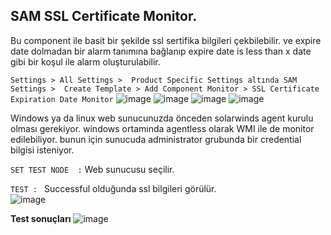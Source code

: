 ## SAM SSL Certificate Monitor.
Bu component ile  basit bir şekilde ssl sertifika bilgileri çekbilebilir. ve expire date dolmadan bir alarm tanımına bağlanıp  expire date is less than x date gibi bir koşul ile alarm oluşturulabilir.

```Settings > All Settings >  Product Specific Settings altında SAM Settings >  Create Template > Add Component Monitor > SSL Certificate Expiration Date Monitor```
![image](https://github.com/3QU1N0X3/Solarwinds/assets/121360885/331e1a0e-6c54-456a-980b-04af7825c4b2)
![image](https://github.com/3QU1N0X3/Solarwinds/assets/121360885/fc83f350-c409-4793-a088-f7b14af93731)
![image](https://github.com/3QU1N0X3/Solarwinds/assets/121360885/156001d6-2f3b-41c9-9938-33d7793e0b73)
![image](https://github.com/3QU1N0X3/Solarwinds/assets/121360885/68c6ed3c-136b-4c36-83be-5a9455f4e4b1)

Windows ya da linux web sunucunuzda önceden solarwinds agent kurulu olması gerekiyor. windows ortamında agentless olarak WMI ile de monitor edilebiliyor. bunun için sunucuda administrator grubunda bir credential bilgisi isteniyor.

```SET TEST NODE  :```  Web sunucusu seçilir.

```TEST : ``` Successful olduğunda ssl bilgileri görülür.  
![image](https://github.com/3QU1N0X3/Solarwinds/assets/121360885/b4a7c611-bb1c-4a47-9736-54a03f15f56b)

**Test sonuçları** 
![image](https://github.com/3QU1N0X3/Solarwinds/assets/121360885/bcc7b05a-721c-4790-b352-bfdc8ac52637)
